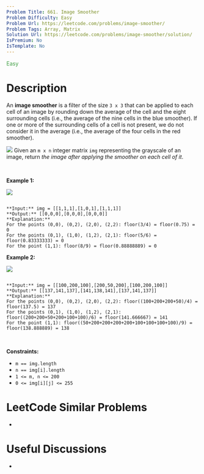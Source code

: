 ```yaml
---
Problem Title: 661. Image Smoother
Problem Difficulty: Easy
Problem Url: https://leetcode.com/problems/image-smoother/
Problem Tags: Array, Matrix
Solution Url: https://leetcode.com/problems/image-smoother/solution/
IsPremium: No
IsTemplate: No
---
```


<span style="color: rgb(67, 160, 71);">Easy</span>

# Description

An **image smoother** is a filter of the size `3 x 3` that can be applied to each cell of an image by rounding down the average of the cell and the eight surrounding cells (i.e., the average of the nine cells in the blue smoother). If one or more of the surrounding cells of a cell is not present, we do not consider it in the average (i.e., the average of the four cells in the red smoother).


![](https://assets.leetcode.com/uploads/2021/05/03/smoother-grid.jpg)
Given an `m x n` integer matrix `img` representing the grayscale of an image, return *the image after applying the smoother on each cell of it*.


 


**Example 1:**


![](https://assets.leetcode.com/uploads/2021/05/03/smooth-grid.jpg)

```

**Input:** img = [[1,1,1],[1,0,1],[1,1,1]]
**Output:** [[0,0,0],[0,0,0],[0,0,0]]
**Explanation:**
For the points (0,0), (0,2), (2,0), (2,2): floor(3/4) = floor(0.75) = 0
For the points (0,1), (1,0), (1,2), (2,1): floor(5/6) = floor(0.83333333) = 0
For the point (1,1): floor(8/9) = floor(0.88888889) = 0

```

**Example 2:**


![](https://assets.leetcode.com/uploads/2021/05/03/smooth2-grid.jpg)

```

**Input:** img = [[100,200,100],[200,50,200],[100,200,100]]
**Output:** [[137,141,137],[141,138,141],[137,141,137]]
**Explanation:**
For the points (0,0), (0,2), (2,0), (2,2): floor((100+200+200+50)/4) = floor(137.5) = 137
For the points (0,1), (1,0), (1,2), (2,1): floor((200+200+50+200+100+100)/6) = floor(141.666667) = 141
For the point (1,1): floor((50+200+200+200+200+100+100+100+100)/9) = floor(138.888889) = 138

```

 


**Constraints:**


* `m == img.length`
* `n == img[i].length`
* `1 <= m, n <= 200`
* `0 <= img[i][j] <= 255`




# LeetCode Similar Problems

- []()

# Useful Discussions

- []()
